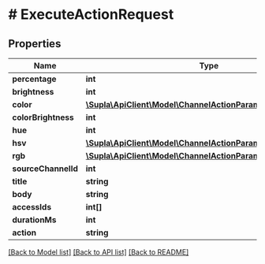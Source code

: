 # # ExecuteActionRequest

## Properties

Name | Type | Description | Notes
------------ | ------------- | ------------- | -------------
**percentage** | **int** |  | [optional]
**brightness** | **int** |  | [optional]
**color** | [**\Supla\ApiClient\Model\ChannelActionParamsRgbwOneOfColor**](ChannelActionParamsRgbwOneOfColor.md) |  | [optional]
**colorBrightness** | **int** |  | [optional]
**hue** | **int** |  | [optional]
**hsv** | [**\Supla\ApiClient\Model\ChannelActionParamsRgbwOneOf2Hsv**](ChannelActionParamsRgbwOneOf2Hsv.md) |  | [optional]
**rgb** | [**\Supla\ApiClient\Model\ChannelActionParamsRgbwOneOf3Rgb**](ChannelActionParamsRgbwOneOf3Rgb.md) |  | [optional]
**sourceChannelId** | **int** |  | [optional]
**title** | **string** |  | [optional]
**body** | **string** |  | [optional]
**accessIds** | **int[]** |  | [optional]
**durationMs** | **int** |  | [optional]
**action** | **string** |  | [optional]

[[Back to Model list]](../../README.md#models) [[Back to API list]](../../README.md#endpoints) [[Back to README]](../../README.md)
